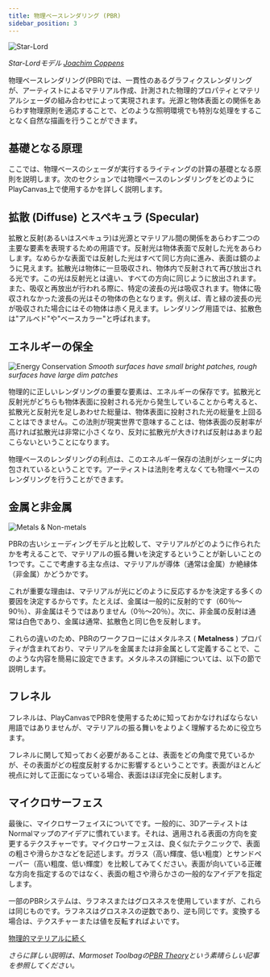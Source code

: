 ```yaml
---
title: 物理ベースレンダリング (PBR)
sidebar_position: 3
---
```


![Star-Lord](/img/user-manual/graphics/physical-rendering/star-lord.jpg)

*Star-Lordモデル [Joachim Coppens][2]*

物理ベースレンダリング(PBR)では、一貫性のあるグラフィクスレンダリングが、アーティストによるマテリアル作成、計測された物理的プロパティとマテリアルシェーダの組み合わせによって実現されます。光源と物体表面との関係をあらわす物理原則を適応することで、どのような照明環境でも特別な処理をすることなく自然な描画を行うことができます。

## 基礎となる原理

ここでは、物理ベースのシェーダが実行するライティングの計算の基礎となる原則を説明します。次のセクションでは物理ベースのレンダリングをどのようにPlayCanvas上で使用するかを詳しく説明します。

## 拡散 (Diffuse) とスペキュラ (Specular)

拡散と反射(あるいはスペキュラ)は光源とマテリアル間の関係をあらわす二つの主要な要素を表現するための用語です。反射光は物体表面で反射した光をあらわします。なめらかな表面では反射した光はすべて同じ方向に進み、表面は鏡のように見えます。拡散光は物体に一旦吸収され、物体内で反射されて再び放出される光です。この光は反射光とは違い、すべての方向に同じように放出されます。また、吸収と再放出が行われる際に、特定の波長の光は吸収されます。物体に吸収されなかった波長の光はその物体の色となります。例えば、青と緑の波長の光が吸収された場合にはその物体は赤く見えます。レンダリング用語では、拡散色は"アルベド"や"ベースカラー"と呼ばれます。

## エネルギーの保全

![Energy Conservation](/img/user-manual/graphics/physical-rendering/energy-conservation.jpg)
*Smooth surfaces have small bright patches, rough surfaces have large dim patches*

物理的に正しいレンダリングの重要な要素は、エネルギーの保存です。拡散光と反射光がどちらも物体表面に投射される光から発生していることから考えると、拡散光と反射光を足しあわせた総量は、物体表面に投射された光の総量を上回ることはできません。この法則が現実世界で意味することは、物体表面の反射率が高ければ拡散光は非常に小さくなり、反対に拡散光が大きければ反射はあまり起こらないということになります。

物理ベースのレンダリングの利点は、このエネルギー保存の法則がシェーダに内包されているということです。アーティストは法則を考えなくても物理ベースのレンダリングを行うことができます。

## 金属と非金属

![Metals & Non-metals](/img/user-manual/graphics/physical-rendering/materials.jpg)

PBRの古いシェーディングモデルと比較して、マテリアルがどのように作られたかを考えることで、マテリアルの振る舞いを決定するということが新しいことの1つです。ここで考慮する主な点は、マテリアルが導体（通常は金属）か絶縁体（非金属）かどうかです。

これが重要な理由は、マテリアルが光にどのように反応するかを決定する多くの要因を決定するからです。たとえば、金属は一般的に反射的です（60％〜90％）、非金属はそうではありません（0％〜20％）。次に、非金属の反射は通常は白色であり、金属は通常、拡散色と同じ色を反射します。

これらの違いのため、PBRのワークフローにはメタルネス ( **Metalness** ) プロパティが含まれており、マテリアルを金属または非金属として定義することで、このような内容を簡易に設定できます。メタルネスの詳細については、以下の節で説明します。

## フレネル

フレネルは、PlayCanvasでPBRを使用するために知っておかなければならない用語ではありませんが、マテリアルの振る舞いをよりよく理解するために役立ちます。

フレネルに関して知っておく必要があることは、表面をどの角度で見ているかが、その表面がどの程度反射するかに影響するということです。表面がほとんど視点に対して正面になっている場合、表面はほぼ完全に反射します。

## マイクロサーフェス

最後に、マイクロサーフェイスについてです。一般的に、3DアーティストはNormalマップのアイデアに慣れています。それは、適用される表面の方向を変更するテクスチャーです。マイクロサーフェスは、良く似たテクニックで、表面の粗さや滑らかさなどを記述します。ガラス（高い輝度、低い粗度）とサンドペーパー（高い粗度、低い輝度）を比較してみてください。表面が向いている正確な方向を指定するのではなく、表面の粗さや滑らかさの一般的なアイデアを指定します。

一部のPBRシステムは、ラフネスまたはグロスネスを使用していますが、これらは同じものです。ラフネスはグロスネスの逆数であり、逆も同じです。変換する場合は、テクスチャーまたは値を反転すればよいです。

[物理的マテリアルに続く][6]

*さらに詳しい説明は、Marmoset Toolbagの[PBR Theory][5]という素晴らしい記事を参照してください。*

[2]: https://www.joachimcoppens.com/
[5]: https://www.marmoset.co/toolbag/learn/pbr-theory
[6]: /user-manual/graphics/physical-rendering/physical-materials
